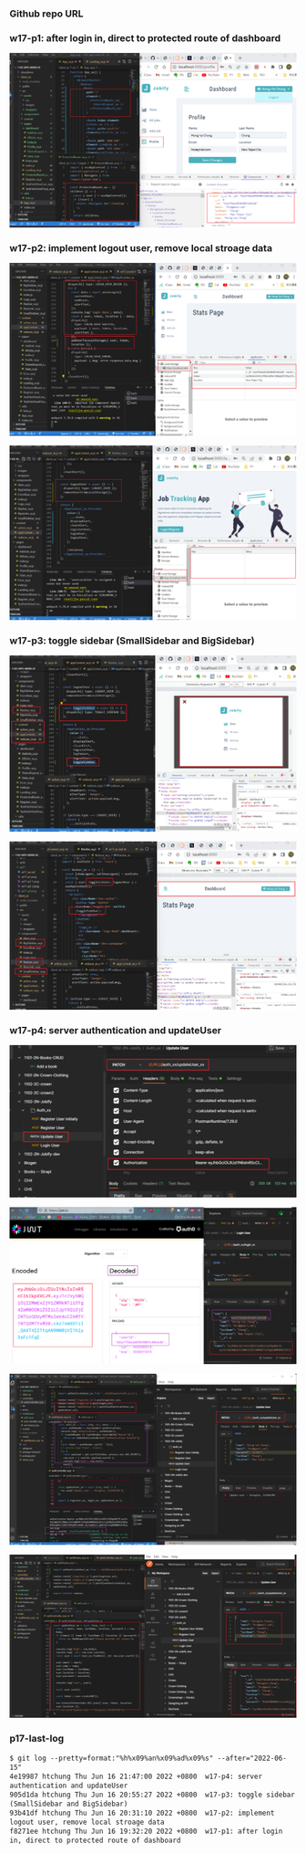### Github repo URL

### w17-p1: after login in, direct to protected route of dashboard

![](w17-p1.png)

### w17-p2: implement logout user, remove local stroage data

![](w17-p2-1.png)

![](w17-p2-2.png)

### w17-p3: toggle sidebar (SmallSidebar and BigSidebar)

![](w17-p3-1.png)

![](w17-p3-2.png)

### w17-p4: server authentication and updateUser

![](w17-p4-1.png)

![](w17-p4-2.png)

![](w17-p4-3.png)

![](w17-p4-4.png)

### p17-last-log

```
$ git log --pretty=format:"%h%x09%an%x09%ad%x09%s" --after="2022-06-15"
4e19987 htchung Thu Jun 16 21:47:00 2022 +0800  w17-p4: server authentication and updateUser
905d1da htchung Thu Jun 16 20:55:27 2022 +0800  w17-p3: toggle sidebar (SmallSidebar and BigSidebar)
93b41df htchung Thu Jun 16 20:31:10 2022 +0800  w17-p2: implement logout user, remove local stroage data
f8271ee htchung Thu Jun 16 19:32:20 2022 +0800  w17-p1: after login in, direct to protected route of dashboard

```

